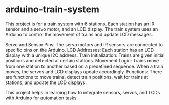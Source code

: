 # arduino-train-system
This project is for a train system with 6 stations. Each station has an IR sensor and a servo motor, and an LCD display. The train system uses an Arduino to control the movement of trains and update LCD messages.

Servo and Sensor Pins: The servo motors and IR sensors are connected to specific pins on the Arduino.
LCD Addresses: Each station has an LCD display with a unique I2C address.
Train Initialization: Trains are given initial positions and detected at certain stations.
Movement Logic: Trains move from one station to another based on a predefined sequence. When a train moves, the servos and LCD displays update accordingly.
Functions: There are functions to move trains, detect train positions, wait for trains at stations, and update the LCD displays.

This project helps in learning how to integrate sensors, servos, and LCDs with Arduino for automation tasks.
